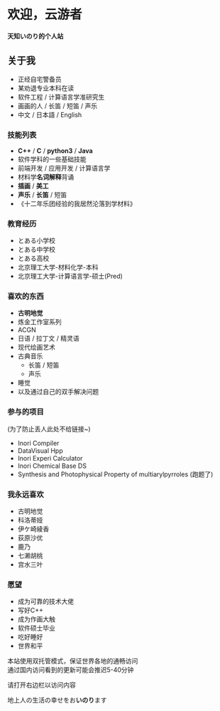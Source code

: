 # 欢迎，云游者

#### 天知いのり的个人站  

<!-- .slide -->

## 关于我

- 正经自宅警备员  
- 某劝退专业本科在读  
- 软件工程 / 计算语言学准研究生  
- 画画的人 / 长笛 / 短笛 / 声乐
- 中文 / 日本語 / English 

<!-- .slide -->

### 技能列表

- **C++** / **C** / **python3** / **Java**
- 软件学科的一些基础技能
- 前端开发 / 应用开发 / 计算语言学
- 材料学**名词解释**背诵
- **插画** / **美工**
- **声乐** / **长笛** / 短笛
- 《十二年乐团经验的我居然沦落到学材料》

<!-- .slide -->

### 教育经历

- とある小学校
- とある中学校
- とある高校
- 北京理工大学-材料化学-本科
- 北京理工大学-计算语言学-硕士(Pred)

<!-- .slide -->

### 喜欢的东西

- **古明地觉**
- 炼金工作室系列
- ACGN
- 日语 / 拉丁文 / 精灵语
- 现代绘画艺术  
- 古典音乐
  - 长笛 / 短笛
  - 声乐
- 睡觉
- 以及通过自己的双手解决问题

<!-- .slide -->

### 参与的项目

(为了防止丢人此处不给链接~)

- Inori Compiler
- DataVisual Hpp
- Inori Experi Calculator
- Inori Chemical Base DS
- Synthesis and Photophysical Property of multiarylpyrroles (跑题了)

<!-- .slide -->

### 我永远喜欢

- 古明地觉
- 科洛蒂娅
- 伊ケ崎綾香
- 荻原沙优
- 鹿乃
- 七濑胡桃
- 宫水三叶

<!-- .slide -->

### 愿望

- 成为可靠的技术大佬
- 写好C++
- 成为作画大触
- 软件硕士毕业
- 吃好睡好
- 世界和平
  
<!-- .slide -->

本站使用双托管模式，保证世界各地的通畅访问  
通过国内访问看到的更新可能会推迟5-40分钟  

请打开右边栏以访问内容  

<!-- .slide -->

<font face="Yu Mincho">地上人の生活の幸せをお**いのり**ます</font>
